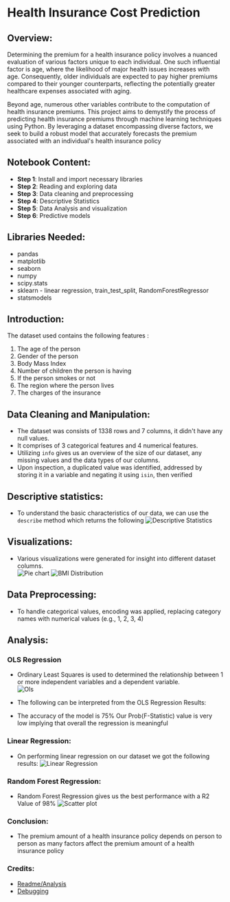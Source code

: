 # Health Insurance Cost Prediction

## Overview:
Determining the premium for a health insurance policy involves a nuanced evaluation of various factors unique to each individual. One such influential factor is age, where the likelihood of major health issues increases with age. Consequently, older individuals are expected to pay higher premiums compared to their younger counterparts, reflecting the potentially greater healthcare expenses associated with aging.

Beyond age, numerous other variables contribute to the computation of health insurance premiums. This project aims to demystify the process of predicting health insurance premiums through machine learning techniques using Python. By leveraging a dataset encompassing diverse factors, we seek to build a robust model that accurately forecasts the premium associated with an individual's health insurance policy

## Notebook Content:
- **Step 1**: Install and import necessary libraries
- **Step 2**: Reading and exploring data
- **Step 3**: Data cleaning and preprocessing
- **Step 4**: Descriptive Statistics
- **Step 5**: Data Analysis and visualization
- **Step 6**: Predictive models  

## Libraries Needed:

- pandas
- matplotlib
- seaborn
- numpy
- scipy.stats
- sklearn - linear regression, train_test_split, RandomForestRegressor
- statsmodels

## Introduction:

The dataset used contains the following features :   
1. The age of the person
2. Gender of the person
3. Body Mass Index
4. Number of children the person is having
5. If the person smokes or not
6. The region where the person lives
7. The charges of the insurance  

## Data Cleaning and Manipulation:

- The dataset was consists of 1338 rows and 7 columns, it didn't have any null values.
- It comprises of 3 categorical features and 4 numerical features.
- Utilizing `info` gives us an overview of the size of our dataset, any missing values and the data types of our columns.
- Upon inspection, a duplicated value was identified, addressed by storing it in a variable and negating it using `isin`, then verified

## Descriptive statistics:

- To understand the basic characteristics of our data, we can use the `describe` method which returns the following 
![Descriptive Statistics](./images/des_stats.png)  


## Visualizations:

- Various visualizations were generated for insight into different dataset columns.  
![Pie chart](/images/image.png)
![BMI Distribution](./images/image-1.png)  


## Data Preprocessing:

- To handle categorical values, encoding was applied, replacing category names with numerical values (e.g., 1, 2, 3, 4)

## Analysis:
### OLS Regression
- Ordinary Least Squares is used to determined the relationship between 1 or more independent variables and a dependent variable.  
![Ols](./images/ols.png)
- The following can be interpreted from the OLS Regression Results:

- The accuracy of the model is 75%
Our Prob(F-Statistic) value is very low implying that overall the regression is meaningful


### Linear Regression:

 - On performing linear regression on our dataset we got the following results:
 ![Linear Regression](./images/image-2.png)

 ### Random Forest Regression:

 - Random Forest Regression gives us the best performance with a R2 Value of 98%
 ![Scatter plot](./images/scatter_plot.png)


### Conclusion:

- The premium amount of a health insurance policy depends on person to person as many factors affect the premium amount of a health insurance policy

### Credits:

- [Readme/Analysis](https://thecleverprogrammer.com/2021/10/26/health-insurance-premium-prediction-with-machine-learning/)
- [Debugging](https://github.com/akashdeep364/Medical-Insurance-Cost-Prediction/tree/main)





















